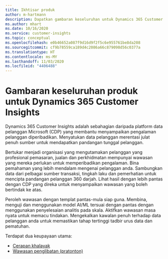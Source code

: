 ```yaml
---
title: Ikhtisar produk
author: m-hartmann
description: Dapatkan gambaran keseluruhan untuk Dynamics 365 Customer Insights dan keupayaannya.
ms.author: mhart
ms.date: 10/16/2020
ms.service: customer-insights
ms.topic: conceptual
ms.openlocfilehash: e0b46652a087f9d16d9f2f5c6e955761be8da208
ms.sourcegitcommit: cf9b78559ca189d4c2086a66c879098d56c0377a
ms.translationtype: HT
ms.contentlocale: ms-MY
ms.lasthandoff: 11/03/2020
ms.locfileid: "4406488"
---
```

# <a name="product-overview-for-dynamics-365-customer-insights"></a>Gambaran keseluruhan produk untuk Dynamics 365 Customer Insights

Dynamics 365 Customer Insights adalah sebahagian daripada platform data pelanggan Microsoft (CDP) yang membantu menyampaikan pengalaman pelanggan diperibadikan. Menyatukan data pelanggan merentasi julat penuh sumber untuk mendapatkan pandangan tunggal pelanggan. 

Bertukar menjadi organisasi yang mengutamakan pelanggan yang profesional pemasaran, jualan dan perkhidmatan mempunyai wawasan yang mereka perlukan untuk memperibadikan pengalaman. Bina pemahaman yang lebih mendalam mengenai pelanggan anda. Sambungkan data dari pelbagai sumber transaksi, tingkah laku dan pemerhatian untuk mencipta pandangan pelanggan 360 darjah. Lihat hasil dengan lebih pantas dengan CDP yang direka untuk menyampaikan wawasan yang boleh bertindak ke atas. 

Peroleh wawasan dengan templat pantas-mula siap guna. Membina, menguji dan menggunakan model AI/ML tersuai dengan pantas dengan menggunakan penyelesaian analitis pada skala. Aktifkan wawasan masa nyata untuk memacu tindakan. Mengekalkan kawalan penuh terhadap data pelanggan anda untuk memastikan tahap tertinggi tadbir urus data dan pematuhan. 

Terdapat dua keupayaan utama: 

- [Cerapan khalayak](audience-insights/overview.md)
- [Wawasan penglibatan (pratonton)](engagement-insights/index.yml)
 